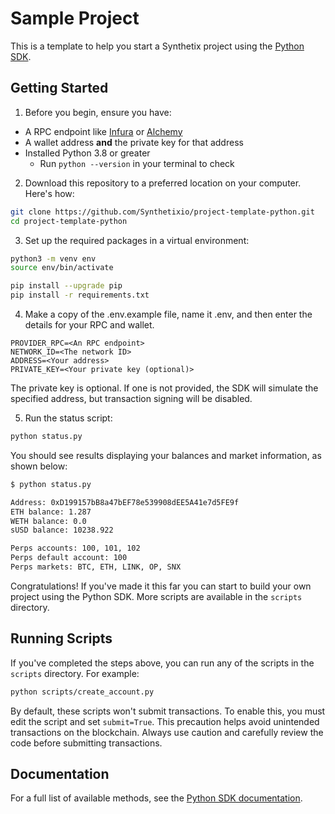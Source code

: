 # Sample Project

This is a template to help you start a Synthetix project using the [Python SDK](https://github.com/Synthetixio/python-sdk).

## Getting Started

1. Before you begin, ensure you have:
* A RPC endpoint like [Infura](https://infura.io/) or [Alchemy](https://www.alchemy.com/)
* A wallet address **and** the private key for that address
* Installed Python 3.8 or greater
    * Run `python --version` in your terminal to check

2. Download this repository to a preferred location on your computer. Here's how:

```bash
git clone https://github.com/Synthetixio/project-template-python.git
cd project-template-python
```

3. Set up the required packages in a virtual environment:

```bash
python3 -m venv env
source env/bin/activate

pip install --upgrade pip
pip install -r requirements.txt
```

4. Make a copy of the .env.example file, name it .env, and then enter the details for your RPC and wallet.

```
PROVIDER_RPC=<An RPC endpoint>
NETWORK_ID=<The network ID>
ADDRESS=<Your address>
PRIVATE_KEY=<Your private key (optional)>
```

The private key is optional. If one is not provided, the SDK will simulate the specified address, but transaction signing will be disabled.

5. Run the status script:

```bash
python status.py
```

You should see results displaying your balances and market information, as shown below:

```bash
$ python status.py

Address: 0xD199157bB8a47bEF78e539908dEE5A41e7d5FE9f
ETH balance: 1.287
WETH balance: 0.0
sUSD balance: 10238.922

Perps accounts: 100, 101, 102
Perps default account: 100
Perps markets: BTC, ETH, LINK, OP, SNX
```

Congratulations! If you've made it this far you can start to build your own project using the Python SDK. More scripts are available in the `scripts` directory.

## Running Scripts

If you've completed the steps above, you can run any of the scripts in the `scripts` directory. For example:

```bash
python scripts/create_account.py
```

By default, these scripts won't submit transactions. To enable this, you must edit the script and set `submit=True`. This precaution helps avoid unintended transactions on the blockchain.
Always use caution and carefully review the code before submitting transactions.

## Documentation

For a full list of available methods, see the [Python SDK documentation](https://synthetixio.github.io/python-sdk/).